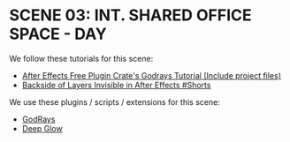 # SCENE 03: INT. SHARED OFFICE SPACE - DAY

We follow these tutorials for this scene:

- [After Effects Free Plugin Crate's Godrays Tutorial (Include project files)](https://www.youtube.com/watch?v=YQPPykQmRak)
- [Backside of Layers Invisible in After Effects #Shorts](https://www.youtube.com/watch?v=DjPMDLpE6Jc)

We use these plugins / scripts / extensions for this scene:

- [GodRays](https://news.productioncrate.com/download-free-godrays-plugin-for-after-effects/)
- [Deep Glow](https://aescripts.com/deep-glow/)